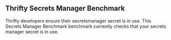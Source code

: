 ## Thrifty Secrets Manager Benchmark

Thrifty developers ensure their secretsmanager secret is in use. This Secrets Manager Benchmark benchmark currently checks that your secrets manager secret is in use.
